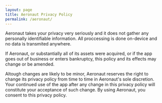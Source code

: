 ```yaml
---
layout: page
title: Aeronaut Privacy Policy
permalink: /aeronaut/
---
```



Aeronaut takes your privacy very seriously and it does not gather any personally identifiable information. All proccessing is done on-device and no data is transmited anywhere.

If Aeronaut, or substantially all of its assets were acquired, or if the app goes out of business or enters bankruptcy, this policy and its effects may change or be amended.

Altough changes are likely to be minor, Aeronaut reserves the right to change its privacy policy from time to time in Aeronaut's sole discretion. Your continued use of the app after any change in this privacy policy will constitute your acceptance of such change. By using Aeronaut, you consent to this privacy policy.

